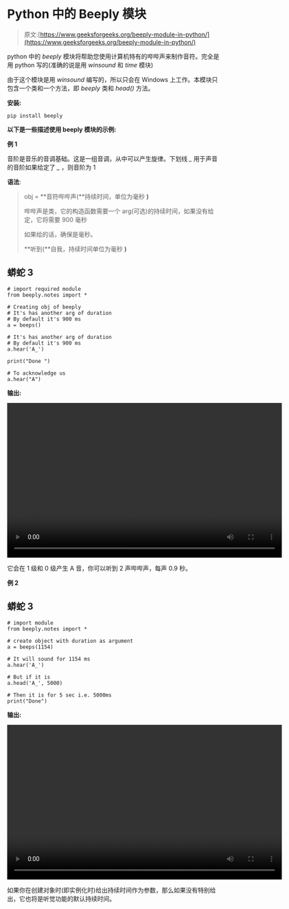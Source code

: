 # Python 中的 Beeply 模块

> 原文:[https://www.geeksforgeeks.org/beeply-module-in-python/](https://www.geeksforgeeks.org/beeply-module-in-python/)

python 中的 *beeply* 模块将帮助您使用计算机特有的哔哔声来制作音符。完全是用 python 写的(准确的说是用 *winsound* 和 *time* 模块)

由于这个模块是用 *winsound* 编写的，所以只会在 Windows 上工作。本模块只包含一个类和一个方法，即 *beeply* 类和 *head()* 方法。

**安装:**

```
pip install beeply
```

**以下是一些描述使用 beeply 模块的示例:**

**例 1**

音阶是音乐的音调基础。这是一组音调，从中可以产生旋律。下划线 *_* 用于声音的音阶如果给定了 *_* ，则音阶为 1

**语法**:

> obj = **音符哔哔声(**持续时间，单位为毫秒 **)**
> 
> 哔哔声是类，它的构造函数需要一个 arg(可选)的持续时间，如果没有给定，它将需要 900 毫秒
> 
> 如果给的话，确保是毫秒。
> 
> **听到(**自我，持续时间单位为毫秒 **)**

## 蟒蛇 3

```
# import required module
from beeply.notes import *

# Creating obj of beeply
# It's has another arg of duration
# By default it's 900 ms
a = beeps()

# It's has another arg of duration
# By default it's 900 ms
a.hear('A_')

print("Done ")

# To acknowledge us
a.hear("A")
```

**输出:**

<video class="wp-video-shortcode" id="video-509464-1" width="640" height="360" preload="metadata" controls=""><source type="video/mp4" src="https://media.geeksforgeeks.org/wp-content/uploads/20201105105029/Tst1.Py---Beeply---Vs-Code-1.mp4?_=1">[https://media.geeksforgeeks.org/wp-content/uploads/20201105105029/Tst1.Py---Beeply---Vs-Code-1.mp4](https://media.geeksforgeeks.org/wp-content/uploads/20201105105029/Tst1.Py---Beeply---Vs-Code-1.mp4)</video>

它会在 1 级和 0 级产生 A 音，你可以听到 2 声哔哔声，每声 0.9 秒。

**例 2**

## 蟒蛇 3

```
# import module
from beeply.notes import *

# create object with duration as argument
a = beeps(1154)

# It will sound for 1154 ms
a.hear('A_')

# But if it is
a.head('A_', 5000)

# Then it is for 5 sec i.e. 5000ms
print("Done")
```

**输出:**

<video class="wp-video-shortcode" id="video-509464-2" width="640" height="360" preload="metadata" controls=""><source type="video/mp4" src="https://media.geeksforgeeks.org/wp-content/uploads/20201105105400/Tst2.Py---Beeply---Vs-Code--1.mp4?_=2">[https://media.geeksforgeeks.org/wp-content/uploads/20201105105400/Tst2.Py---Beeply---Vs-Code--1.mp4](https://media.geeksforgeeks.org/wp-content/uploads/20201105105400/Tst2.Py---Beeply---Vs-Code--1.mp4)</video>

如果你在创建对象时(即实例化时)给出持续时间作为参数，那么如果没有特别给出，它也将是听觉功能的默认持续时间。